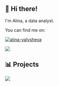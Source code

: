 ## 👾 Hi there!

I'm Alina, a data analyst. 

You can find me on:

<a href="https://in.linkedin.com/in/alina-yalysheva" target="blank"><img src="https://img.shields.io/badge/LinkedIn-0077B5?style=for-the-badge&logo=linkedin&logoColor=white" alt="alina-yalysheva"/></a> &nbsp; 

<a href="https://github.com/a-r-ya/github-readme-stats">
  <img align="center" src="https://github-readme-stats.vercel.app/api/top-langs/?username=a-r-ya&layout=compact&title_color=FFFFFF&text_color=c9cacc&icon_color=b98ae5&bg_color=1d1f21" />
</a>

## 📊 Projects

<a href="https://github.com/a-r-ya/yandex-practicum-da-projects">
  <img align="center" src="https://github-readme-stats.vercel.app/api/pin/?username=a-r-ya&repo=yandex-practicum-da-projects&title_color=FFFFFF&text_color=c9cacc&icon_color=b98ae5&bg_color=1d1f21" />
</a>



<!--- ![Profile View Counter](https://komarev.com/ghpvc/?username=a-r-ya&color=blueviolet&style=flat-square) --->
